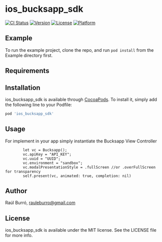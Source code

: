 # ios_bucksapp_sdk

[![CI Status](https://img.shields.io/travis/Raul/ios_bucksapp_sdk.svg?style=flat)](https://travis-ci.org/Raul/ios_bucksapp_sdk)
[![Version](https://img.shields.io/cocoapods/v/ios_bucksapp_sdk.svg?style=flat)](https://cocoapods.org/pods/ios_bucksapp_sdk)
[![License](https://img.shields.io/cocoapods/l/ios_bucksapp_sdk.svg?style=flat)](https://cocoapods.org/pods/ios_bucksapp_sdk)
[![Platform](https://img.shields.io/cocoapods/p/ios_bucksapp_sdk.svg?style=flat)](https://cocoapods.org/pods/ios_bucksapp_sdk)

## Example

To run the example project, clone the repo, and run `pod install` from the Example directory first.

## Requirements

## Installation

ios_bucksapp_sdk is available through [CocoaPods](https://cocoapods.org). To install
it, simply add the following line to your Podfile:

```ruby
pod 'ios_bucksapp_sdk'
```

## Usage

For implement in your app simply instantiate the Bucksapp View Controller
```
        let vc = Bucksapp();
        vc.apiKey = "API_KEY";
        vc.uuid = "UUID";
        vc.environment = "sandbox";
        vc.modalPresentationStyle = .fullScreen //or .overFullScreen for transparency
        self.present(vc, animated: true, completion: nil)
```

## Author

Raúl Burró, rauleburro@gmail.com

## License

ios_bucksapp_sdk is available under the MIT license. See the LICENSE file for more info.
